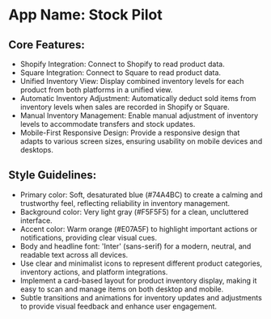 # **App Name**: Stock Pilot

## Core Features:

- Shopify Integration: Connect to Shopify to read product data.
- Square Integration: Connect to Square to read product data.
- Unified Inventory View: Display combined inventory levels for each product from both platforms in a unified view.
- Automatic Inventory Adjustment: Automatically deduct sold items from inventory levels when sales are recorded in Shopify or Square.
- Manual Inventory Management: Enable manual adjustment of inventory levels to accommodate transfers and stock updates.
- Mobile-First Responsive Design: Provide a responsive design that adapts to various screen sizes, ensuring usability on mobile devices and desktops.

## Style Guidelines:

- Primary color: Soft, desaturated blue (#74A4BC) to create a calming and trustworthy feel, reflecting reliability in inventory management.
- Background color: Very light gray (#F5F5F5) for a clean, uncluttered interface.
- Accent color: Warm orange (#E07A5F) to highlight important actions or notifications, providing clear visual cues.
- Body and headline font: 'Inter' (sans-serif) for a modern, neutral, and readable text across all devices.
- Use clear and minimalist icons to represent different product categories, inventory actions, and platform integrations.
- Implement a card-based layout for product inventory display, making it easy to scan and manage items on both desktop and mobile.
- Subtle transitions and animations for inventory updates and adjustments to provide visual feedback and enhance user engagement.